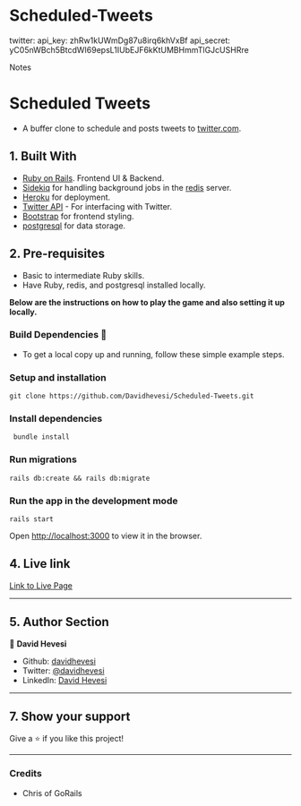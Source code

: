 # Scheduled-Tweets


 twitter: 
   api_key: zhRw1kUWmDg87u8irq6khVxBf
   api_secret: yC05nWBch5BtcdWI69epsL1IUbEJF6kKtUMBHmmTlGJcUSHRre

Notes

# Scheduled Tweets

- A buffer clone to schedule and posts tweets to [twitter.com](https://twitter.com).

## 1. Built With

- [Ruby on Rails](https://github.com/rails/rails). Frontend UI & Backend.
- [Sidekiq](https://github.com/mperham/sidekiq) for handling background jobs in the [redis](https://github.com/redis/redis) server.
- [Heroku](https://github.com/heroku) for deployment.
- [Twitter API](https://github.com/twitterdev/Twitter-API-v2-sample-code) - For interfacing with Twitter.
- [Bootstrap](https://github.com/twbs/bootstrap) for frontend styling.
- [postgresql](https://github.com/postgres/postgres) for data storage.

## 2. Pre-requisites

- Basic to intermediate Ruby skills.
- Have Ruby, redis, and postgresql installed locally.

**Below are the instructions on how to play the game and also setting it up locally.**

### Build Dependencies 🚧

- To get a local copy up and running, follow these simple example steps.

### Setup and installation

```terminal
git clone https://github.com/Davidhevesi/Scheduled-Tweets.git
```

### Install dependencies

```terminal
 bundle install
```

### Run migrations

```terminal
rails db:create && rails db:migrate
```

### Run the app in the development mode

```terminal
rails start
```

Open [http://localhost:3000](http://localhost:3000) to view it in the browser.

## 4. Live link

[Link to Live Page](https://scheduled-tweeets.herokuapp.com)

---

## 5. Author Section

👤 **David Hevesi**

- Github: [davidhevesi](https://github.com/davidhevesi)
- Twitter: [@davidhevesi](https://twitter.com/DavidHevesi)
- LinkedIn: [David Hevesi](https://www.linkedin.com/in/dhevesi/)

---



## 7. Show your support

Give a ⭐️ if you like this project!

---

### Credits

- Chris of GoRails
